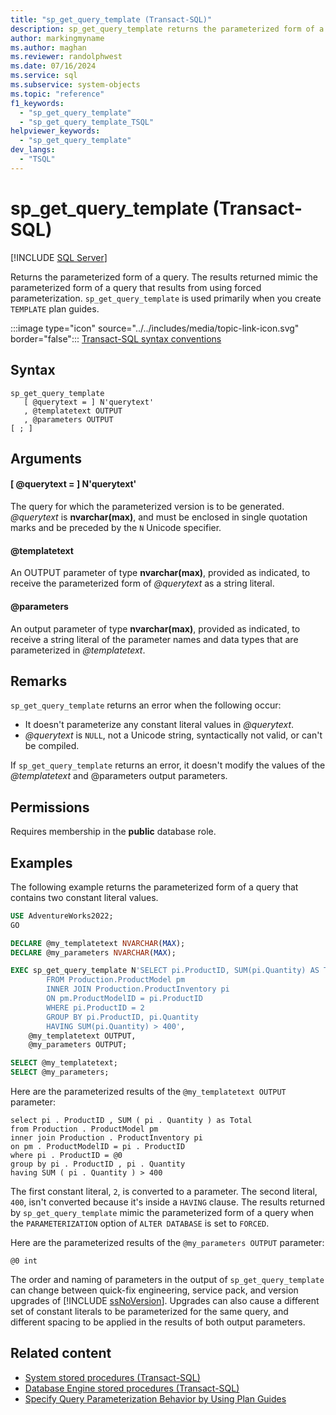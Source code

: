 ```yaml
---
title: "sp_get_query_template (Transact-SQL)"
description: sp_get_query_template returns the parameterized form of a query.
author: markingmyname
ms.author: maghan
ms.reviewer: randolphwest
ms.date: 07/16/2024
ms.service: sql
ms.subservice: system-objects
ms.topic: "reference"
f1_keywords:
  - "sp_get_query_template"
  - "sp_get_query_template_TSQL"
helpviewer_keywords:
  - "sp_get_query_template"
dev_langs:
  - "TSQL"
---
```

# sp_get_query_template (Transact-SQL)

[!INCLUDE [SQL Server](../../includes/applies-to-version/sqlserver.md)]

Returns the parameterized form of a query. The results returned mimic the parameterized form of a query that results from using forced parameterization. `sp_get_query_template` is used primarily when you create `TEMPLATE` plan guides.

:::image type="icon" source="../../includes/media/topic-link-icon.svg" border="false"::: [Transact-SQL syntax conventions](../../t-sql/language-elements/transact-sql-syntax-conventions-transact-sql.md)

## Syntax

```syntaxsql
sp_get_query_template
   [ @querytext = ] N'querytext'
   , @templatetext OUTPUT
   , @parameters OUTPUT
[ ; ]
```

## Arguments

#### [ @querytext = ] N'querytext'

The query for which the parameterized version is to be generated. *@querytext* is **nvarchar(max)**, and must be enclosed in single quotation marks and be preceded by the `N` Unicode specifier.

#### @templatetext

An OUTPUT parameter of type **nvarchar(max)**, provided as indicated, to receive the parameterized form of *@querytext* as a string literal.

#### @parameters

An output parameter of type **nvarchar(max)**, provided as indicated, to receive a string literal of the parameter names and data types that are parameterized in *@templatetext*.

## Remarks

`sp_get_query_template` returns an error when the following occur:

- It doesn't parameterize any constant literal values in *@querytext*.
- *@querytext* is `NULL`, not a Unicode string, syntactically not valid, or can't be compiled.

If `sp_get_query_template` returns an error, it doesn't modify the values of the *@templatetext* and @parameters output parameters.

## Permissions

Requires membership in the **public** database role.

## Examples

The following example returns the parameterized form of a query that contains two constant literal values.

```sql
USE AdventureWorks2022;
GO

DECLARE @my_templatetext NVARCHAR(MAX);
DECLARE @my_parameters NVARCHAR(MAX);

EXEC sp_get_query_template N'SELECT pi.ProductID, SUM(pi.Quantity) AS Total
        FROM Production.ProductModel pm
        INNER JOIN Production.ProductInventory pi
        ON pm.ProductModelID = pi.ProductID
        WHERE pi.ProductID = 2
        GROUP BY pi.ProductID, pi.Quantity
        HAVING SUM(pi.Quantity) > 400',
    @my_templatetext OUTPUT,
    @my_parameters OUTPUT;

SELECT @my_templatetext;
SELECT @my_parameters;
```

Here are the parameterized results of the `@my_templatetext OUTPUT` parameter:

```output
select pi . ProductID , SUM ( pi . Quantity ) as Total
from Production . ProductModel pm
inner join Production . ProductInventory pi
on pm . ProductModelID = pi . ProductID
where pi . ProductID = @0
group by pi . ProductID , pi . Quantity
having SUM ( pi . Quantity ) > 400
```

The first constant literal, `2`, is converted to a parameter. The second literal, `400`, isn't converted because it's inside a `HAVING` clause. The results returned by `sp_get_query_template` mimic the parameterized form of a query when the `PARAMETERIZATION` option of `ALTER DATABASE` is set to `FORCED`.

Here are the parameterized results of the `@my_parameters OUTPUT` parameter:

```output
@0 int
```

The order and naming of parameters in the output of `sp_get_query_template` can change between quick-fix engineering, service pack, and version upgrades of [!INCLUDE [ssNoVersion](../../includes/ssnoversion-md.md)]. Upgrades can also cause a different set of constant literals to be parameterized for the same query, and different spacing to be applied in the results of both output parameters.

## Related content

- [System stored procedures (Transact-SQL)](system-stored-procedures-transact-sql.md)
- [Database Engine stored procedures (Transact-SQL)](database-engine-stored-procedures-transact-sql.md)
- [Specify Query Parameterization Behavior by Using Plan Guides](../performance/specify-query-parameterization-behavior-by-using-plan-guides.md)
